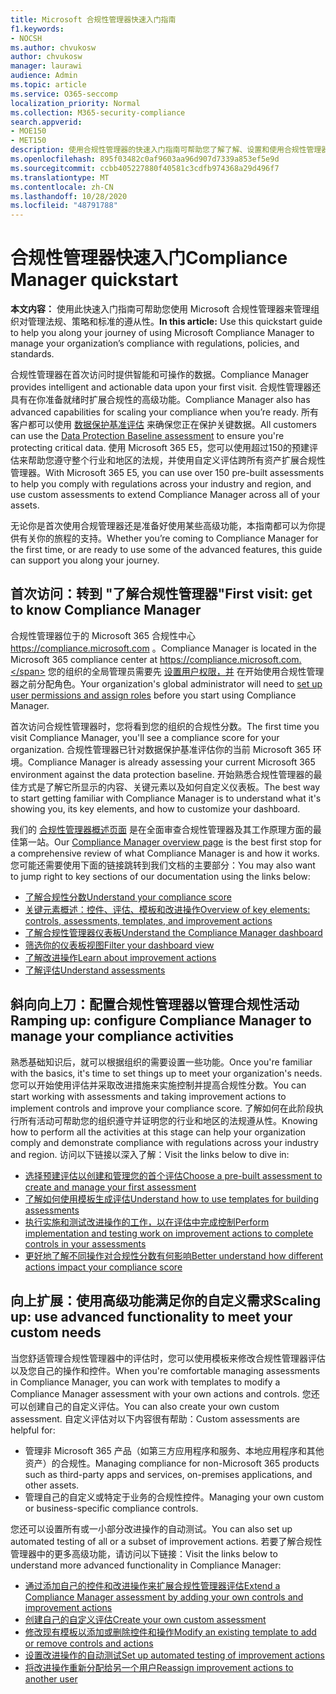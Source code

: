 ```yaml
---
title: Microsoft 合规性管理器快速入门指南
f1.keywords:
- NOCSH
ms.author: chvukosw
author: chvukosw
manager: laurawi
audience: Admin
ms.topic: article
ms.service: O365-seccomp
localization_priority: Normal
ms.collection: M365-security-compliance
search.appverid:
- MOE150
- MET150
description: 使用合规性管理器的快速入门指南可帮助您了解了解、设置和使用合规性管理器。
ms.openlocfilehash: 895f03482c0af9603aa96d907d7339a853ef5e9d
ms.sourcegitcommit: ccbb405227880f40581c3cdfb974368a29d496f7
ms.translationtype: MT
ms.contentlocale: zh-CN
ms.lasthandoff: 10/28/2020
ms.locfileid: "48791788"
---
```

# <a name="compliance-manager-quickstart"></a><span data-ttu-id="ed26c-103">合规性管理器快速入门</span><span class="sxs-lookup"><span data-stu-id="ed26c-103">Compliance Manager quickstart</span></span>

<span data-ttu-id="ed26c-104">**本文内容：** 使用此快速入门指南可帮助您使用 Microsoft 合规性管理器来管理组织对管理法规、策略和标准的遵从性。</span><span class="sxs-lookup"><span data-stu-id="ed26c-104">**In this article:** Use this quickstart guide to help you along your journey of using Microsoft Compliance Manager to manage your organization’s compliance with regulations, policies, and standards.</span></span>

<span data-ttu-id="ed26c-105">合规性管理器在首次访问时提供智能和可操作的数据。</span><span class="sxs-lookup"><span data-stu-id="ed26c-105">Compliance Manager provides intelligent and actionable data upon your first visit.</span></span> <span data-ttu-id="ed26c-106">合规性管理器还具有在你准备就绪时扩展合规性的高级功能。</span><span class="sxs-lookup"><span data-stu-id="ed26c-106">Compliance Manager also has advanced capabilities for scaling your compliance when you’re ready.</span></span> <span data-ttu-id="ed26c-107">所有客户都可以使用 [数据保护基准评估](compliance-manager-assessments.md#data-protection-baseline-default-assessment) 来确保您正在保护关键数据。</span><span class="sxs-lookup"><span data-stu-id="ed26c-107">All customers can use the [Data Protection Baseline assessment](compliance-manager-assessments.md#data-protection-baseline-default-assessment) to ensure you're protecting critical data.</span></span> <span data-ttu-id="ed26c-108">使用 Microsoft 365 E5，您可以使用超过150的预建评估来帮助您遵守整个行业和地区的法规，并使用自定义评估跨所有资产扩展合规性管理器。</span><span class="sxs-lookup"><span data-stu-id="ed26c-108">With Microsoft 365 E5, you can use over 150 pre-built assessments to help you comply with regulations across your industry and region, and use custom assessments to extend Compliance Manager across all of your assets.</span></span>

<span data-ttu-id="ed26c-109">无论你是首次使用合规管理器还是准备好使用某些高级功能，本指南都可以为你提供有关你的旅程的支持。</span><span class="sxs-lookup"><span data-stu-id="ed26c-109">Whether you’re coming to Compliance Manager for the first time, or are ready to use some of the advanced features, this guide can support you along your journey.</span></span>

## <a name="first-visit-get-to-know-compliance-manager"></a><span data-ttu-id="ed26c-110">首次访问：转到 "了解合规性管理器"</span><span class="sxs-lookup"><span data-stu-id="ed26c-110">First visit: get to know Compliance Manager</span></span>

<span data-ttu-id="ed26c-111">合规性管理器位于的 Microsoft 365 合规性中心 https://compliance.microsoft.com 。</span><span class="sxs-lookup"><span data-stu-id="ed26c-111">Compliance Manager is located in the Microsoft 365 compliance center at https://compliance.microsoft.com.</span></span> <span data-ttu-id="ed26c-112">您的组织的全局管理员需要先 [设置用户权限，并](compliance-manager-setup.md#set-user-permissions-and-assign-roles) 在开始使用合规性管理器之前分配角色。</span><span class="sxs-lookup"><span data-stu-id="ed26c-112">Your organization's global administrator will need to [set up user permissions and assign roles](compliance-manager-setup.md#set-user-permissions-and-assign-roles) before you start using Compliance Manager.</span></span>

<span data-ttu-id="ed26c-113">首次访问合规性管理器时，您将看到您的组织的合规性分数。</span><span class="sxs-lookup"><span data-stu-id="ed26c-113">The first time you visit Compliance Manager, you'll see a compliance score for your organization.</span></span> <span data-ttu-id="ed26c-114">合规性管理器已针对数据保护基准评估你的当前 Microsoft 365 环境。</span><span class="sxs-lookup"><span data-stu-id="ed26c-114">Compliance Manager is already assessing your current Microsoft 365 environment against the data protection baseline.</span></span> <span data-ttu-id="ed26c-115">开始熟悉合规性管理器的最佳方式是了解它所显示的内容、关键元素以及如何自定义仪表板。</span><span class="sxs-lookup"><span data-stu-id="ed26c-115">The best way to start getting familiar with Compliance Manager is to understand what it's showing you, its key elements, and how to customize your dashboard.</span></span>

<span data-ttu-id="ed26c-116">我们的 [合规性管理器概述页面](compliance-manager.md) 是在全面审查合规性管理器及其工作原理方面的最佳第一站。</span><span class="sxs-lookup"><span data-stu-id="ed26c-116">Our [Compliance Manager overview page](compliance-manager.md) is the best first stop for a comprehensive review of what Compliance Manager is and how it works.</span></span> <span data-ttu-id="ed26c-117">您可能还需要使用下面的链接跳转到我们文档的主要部分：</span><span class="sxs-lookup"><span data-stu-id="ed26c-117">You may also want to jump right to key sections of our documentation using the links below:</span></span>

- [<span data-ttu-id="ed26c-118">了解合规性分数</span><span class="sxs-lookup"><span data-stu-id="ed26c-118">Understand your compliance score</span></span>](compliance-manager.md#understanding-your-compliance-score)
- [<span data-ttu-id="ed26c-119">关键元素概述：控件、评估、模板和改进操作</span><span class="sxs-lookup"><span data-stu-id="ed26c-119">Overview of key elements: controls, assessments, templates, and improvement actions</span></span>](compliance-manager.md#key-elements-controls-assessments-templates-improvement-actions)
- [<span data-ttu-id="ed26c-120">了解合规性管理器仪表板</span><span class="sxs-lookup"><span data-stu-id="ed26c-120">Understand the Compliance Manager dashboard</span></span>](compliance-manager-setup.md#understand-the-compliance-manager-dashboard)
- [<span data-ttu-id="ed26c-121">筛选你的仪表板视图</span><span class="sxs-lookup"><span data-stu-id="ed26c-121">Filter your dashboard view</span></span>](compliance-manager-setup.md#filtering-your-dashboard-view)
- [<span data-ttu-id="ed26c-122">了解改进操作</span><span class="sxs-lookup"><span data-stu-id="ed26c-122">Learn about improvement actions</span></span>](compliance-manager-setup.md#improvement-actions-page)
- [<span data-ttu-id="ed26c-123">了解评估</span><span class="sxs-lookup"><span data-stu-id="ed26c-123">Understand assessments</span></span>](compliance-manager.md#assessments)

## <a name="ramping-up-configure-compliance-manager-to-manage-your-compliance-activities"></a><span data-ttu-id="ed26c-124">斜向向上刀：配置合规性管理器以管理合规性活动</span><span class="sxs-lookup"><span data-stu-id="ed26c-124">Ramping up: configure Compliance Manager to manage your compliance activities</span></span>

<span data-ttu-id="ed26c-125">熟悉基础知识后，就可以根据组织的需要设置一些功能。</span><span class="sxs-lookup"><span data-stu-id="ed26c-125">Once you're familiar with the basics, it's time to set things up to meet your organization's needs.</span></span> <span data-ttu-id="ed26c-126">您可以开始使用评估并采取改进措施来实施控制并提高合规性分数。</span><span class="sxs-lookup"><span data-stu-id="ed26c-126">You can start working with assessments and taking improvement actions to implement controls and improve your compliance score.</span></span> <span data-ttu-id="ed26c-127">了解如何在此阶段执行所有活动可帮助您的组织遵守并证明您的行业和地区的法规遵从性。</span><span class="sxs-lookup"><span data-stu-id="ed26c-127">Knowing how to perform all the activities at this stage can help your organization comply and demonstrate compliance with regulations across your industry and region.</span></span> <span data-ttu-id="ed26c-128">访问以下链接以深入了解：</span><span class="sxs-lookup"><span data-stu-id="ed26c-128">Visit the links below to dive in:</span></span>

- [<span data-ttu-id="ed26c-129">选择预建评估以创建和管理您的首个评估</span><span class="sxs-lookup"><span data-stu-id="ed26c-129">Choose a pre-built assessment to create and manage your first assessment</span></span>](compliance-manager-assessments.md)
- [<span data-ttu-id="ed26c-130">了解如何使用模板生成评估</span><span class="sxs-lookup"><span data-stu-id="ed26c-130">Understand how to use templates for building assessments</span></span>](compliance-manager-templates.md)
- [<span data-ttu-id="ed26c-131">执行实施和测试改进操作的工作，以在评估中完成控制</span><span class="sxs-lookup"><span data-stu-id="ed26c-131">Perform implementation and testing work on improvement actions to complete controls in your assessments</span></span>](compliance-manager-improvement-actions.md)
- [<span data-ttu-id="ed26c-132">更好地了解不同操作对合规性分数有何影响</span><span class="sxs-lookup"><span data-stu-id="ed26c-132">Better understand how different actions impact your compliance score</span></span>](compliance-score-calculation.md)

## <a name="scaling-up-use-advanced-functionality-to-meet-your-custom-needs"></a><span data-ttu-id="ed26c-133">向上扩展：使用高级功能满足你的自定义需求</span><span class="sxs-lookup"><span data-stu-id="ed26c-133">Scaling up: use advanced functionality to meet your custom needs</span></span>

<span data-ttu-id="ed26c-134">当您舒适管理合规性管理器中的评估时，您可以使用模板来修改合规性管理器评估以及您自己的操作和控件。</span><span class="sxs-lookup"><span data-stu-id="ed26c-134">When you're comfortable managing assessments in Compliance Manager, you can work with templates to modify a Compliance Manager assessment with your own actions and controls.</span></span> <span data-ttu-id="ed26c-135">您还可以创建自己的自定义评估。</span><span class="sxs-lookup"><span data-stu-id="ed26c-135">You can also create your own custom assessment.</span></span> <span data-ttu-id="ed26c-136">自定义评估对以下内容很有帮助：</span><span class="sxs-lookup"><span data-stu-id="ed26c-136">Custom assessments are helpful for:</span></span>

- <span data-ttu-id="ed26c-137">管理非 Microsoft 365 产品（如第三方应用程序和服务、本地应用程序和其他资产）的合规性。</span><span class="sxs-lookup"><span data-stu-id="ed26c-137">Managing compliance for non-Microsoft 365 products such as third-party apps and  services, on-premises applications, and other assets.</span></span>
- <span data-ttu-id="ed26c-138">管理自己的自定义或特定于业务的合规性控件。</span><span class="sxs-lookup"><span data-stu-id="ed26c-138">Managing your own custom or business-specific compliance controls.</span></span>

<span data-ttu-id="ed26c-139">您还可以设置所有或一小部分改进操作的自动测试。</span><span class="sxs-lookup"><span data-stu-id="ed26c-139">You can also set up automated testing of all or a subset of improvement actions.</span></span> <span data-ttu-id="ed26c-140">若要了解合规性管理器中的更多高级功能，请访问以下链接：</span><span class="sxs-lookup"><span data-stu-id="ed26c-140">Visit the links below to understand more advanced functionality in Compliance Manager:</span></span>

- [<span data-ttu-id="ed26c-141">通过添加自己的控件和改进操作来扩展合规性管理器评估</span><span class="sxs-lookup"><span data-stu-id="ed26c-141">Extend a Compliance Manager assessment by adding your own controls and improvement actions</span></span>](compliance-manager-assessments.md#extend-a-pre-built-assessment)
- [<span data-ttu-id="ed26c-142">创建自己的自定义评估</span><span class="sxs-lookup"><span data-stu-id="ed26c-142">Create your own custom assessment</span></span>](compliance-manager-assessments.md#create-your-own-custom-assessment)
- [<span data-ttu-id="ed26c-143">修改现有模板以添加或删除控件和操作</span><span class="sxs-lookup"><span data-stu-id="ed26c-143">Modify an existing template to add or remove controls and actions</span></span>](compliance-manager-templates.md#modify-a-template)
- [<span data-ttu-id="ed26c-144">设置改进操作的自动测试</span><span class="sxs-lookup"><span data-stu-id="ed26c-144">Set up automated testing of improvement actions</span></span>](compliance-manager-setup.md#set-up-automated-testing)
- [<span data-ttu-id="ed26c-145">将改进操作重新分配给另一个用户</span><span class="sxs-lookup"><span data-stu-id="ed26c-145">Reassign improvement actions to another user</span></span>](compliance-manager-setup.md#reassign-improvement-actions-to-another-user)